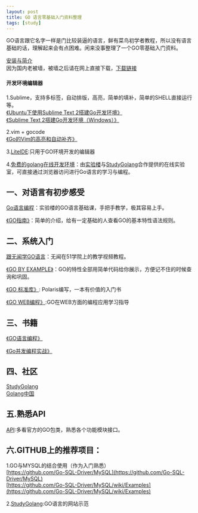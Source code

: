 ```yaml
---
layout: post
title: GO 语言零基础入门资料整理
tags: [study]
---
```


GO语言跟它名字一样是门比较装逼的语言，鲜有菜鸟初学者教程，所以没有语言基础的话，理解起来会有点困难。闲来没事整理了一个GO零基础入门资料。

[安装与简介](http://code.google.com/p/golang-china/wiki/Install)  
因为国内老被墙，被墙之后请在网上直接下载，[下载链接](https://code.google.com/p/go/downloads/list)

#### 开发环境编辑器

1.Sublime，支持多标签，自动排版，高亮，简单的填补，简单的SHELL直接运行等。  
[《Ubuntu下使用Sublime Text 2搭建Go开发环境》](http://www.cnblogs.com/yourihua/archive/2012/06/04/2529333.html)  
[《Sublime Text 2搭建Go开发环境（Windows）》](http://www.cnblogs.com/sevenyuan/archive/2013/03/01/2938351.html)

2.vim + gocode  
[《Go的Vim的高亮和自动补齐》](http://qizhanming.com/blog/2013/03/14/config-go-vim-highlight-and-autocomplete/)

3.[LiteIDE](https://code.google.com/p/liteide/):只用于GO环境开发的编辑器

4.[免费的golang在线开发环境](http://www.shiyanlou.com/courses/startandgetconsole/698)：由[实验楼](http://www.jianshu.com/p/www.shiyanlou.com)与[StudyGolang](http://stuuydygolang.com/)合作提供的在线实验室，可直接通过浏览器访问进行Go语言的学习与编程。

## 一、对语言有初步感受

[Go语言编程](http://www.shiyanlou.com/courses/11)：实验楼的GO语言基础课，手把手教学，极其容易上手。

[《GO指南》](http://go-tour-zh.appsp0t.com/)：简单的介绍，给有一定基础的人查看GO的基本特性语法规则。

## 二、系统入门

[跟无闻学GO语言](http://edu.51cto.com/course/course_id-1762.html)：无闻在51学院上的教学视频教程。

[《GO BY EXAMPLE》](https://gobyexample.com/)：GO的特性全部用简单代码给你展示，方便记不住的时候查询和巩固。

[《GO 标准库》](https://github.com/polaris1119/The-Golang-Standard-Library-by-Example/blob/master/preface.md): Polaris编写，一本有价值的入门书

[《GO WEB编程》](https://github.com/astaxie/build-web-application-with-golang/blob/master/ebook/preface.md):GO在WEB方面的编程应用学习指导

## 三、书籍

[《GO语言编程》](http://pan.baidu.com/share/link?shareid=494827&uk=1983309261)

[《Go并发编程实战》](http://www.ituring.com.cn/book/1525)

## 四、社区

[StudyGolang](http://studygolang.com/)  
[Golang中国](http://www.golangtc.com/)

## 五.熟悉API

[API](http://zh.golanger.com/pkg/):多看官方的GO包类，熟悉各个功能模块接口。

## 六.GITHUB上的推荐项目：

1.GO与MYSQL的结合使用（作为入门熟悉）  
[https://github.com/Go-SQL-Driver/MySQL](https://github.com/Go-SQL-Driver/MySQL)  
[https://github.com/Go-SQL-Driver/MySQL/wiki/Examples](https://github.com/Go-SQL-Driver/MySQL/wiki/Examples)

2.[StudyGolang](https://github.com/studygolang/studygolang):GO语言的网站示范

